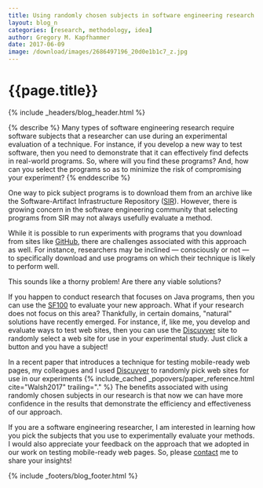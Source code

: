 ```yaml
---
title: Using randomly chosen subjects in software engineering research
layout: blog_n
categories: [research, methodology, idea]
author: Gregory M. Kapfhammer
date: 2017-06-09
image: /download/images/2686497196_20d0e1b1c7_z.jpg
---
```


# {{page.title}}
{% include _headers/blog_header.html %}

{% describe %}
Many types of software engineering research require software subjects that a researcher can use during an experimental
evaluation of a technique. For instance, if you develop a new way to test software, then you need to demonstrate that it
can effectively find defects in real-world programs. So, where will you find these programs? And, how can you select the
programs so as to minimize the risk of compromising your experiment?
{% enddescribe %}

One way to pick subject programs is to download them from an archive like the Software-Artifact Infrastructure
Repository ([SIR](http://sir.unl.edu/portal/index.php)). However, there is growing concern in the software engineering
community that selecting programs from SIR may not always usefully evaluate a method.

While it is possible to run experiments with programs that you download from sites like [GitHub](http://www.github.com),
there are challenges associated with this approach as well. For instance, researchers may be inclined &mdash;
consciously or not &mdash; to specifically download and use programs on which their technique is likely to perform well.

This sounds like a thorny problem! Are there any viable solutions?

If you happen to conduct research that focuses on Java programs, then you can use the
[SF100](http://www.evosuite.org/experimental-data/sf100/) to evaluate your new approach. What if your research does not
focus on this area? Thankfully, in certain domains, "natural" solutions have recently emerged. For instance, if, like
me, you develop and evaluate ways to test web sites, then you can use the [Discuvver](https://www.discuvver.com/) site
to randomly select a web site for use in your experimental study. Just click a button and you have a subject!

<p>
In a recent paper that introduces a technique for testing mobile-ready web
pages, my colleagues and I used <a href
="https://www.discuvver.com/">Discuvver</a> to randomly pick web sites for use
in our experiments {% include_cached _popovers/paper_reference.html cite="Walsh2017"
trailing="." %} The benefits associated with using randomly chosen subjects in
our research is that now we can have more confidence in the results that
demonstrate the efficiency and effectiveness of our approach.
</p>

If you are a software engineering researcher, I am interested in learning how you pick the subjects that you use to
experimentally evaluate your methods. I would also appreciate your feedback on the approach that we adopted in our work
on testing mobile-ready web pages. So, please [contact]({{site.baseurl}}contact) me to share your insights!

{% include _footers/blog_footer.html %}
